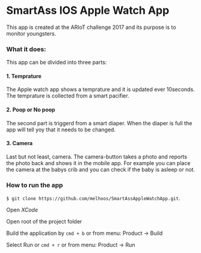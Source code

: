 # SmartAss IOS Apple Watch App 

This app is created at the ARIoT challenge 2017 and its purpose is to monitor youngsters. 

### What it does: 

This app can be divided into three parts:

#### 1. Temprature
The Apple watch app shows a temprature and it is updated ever 10seconds. The temprature is collected from a smart pacifier. 

#### 2. Poop or No poop
The second part is triggerd from a smart diaper. When the diaper is full the app will tell yoy that it needs to be changed. 

#### 3. Camera
Last but not least, camera. The camera-button takes a photo and reports the photo back and shows it in the mobile app. For example you can place the camera at the babys crib and you can check if the baby is asleep or not. 


### How to run the app

``$ git clone https://github.com/melhoos/SmartAssAppleWatchApp.git``.

Open _XCode_

Open root of the project folder 

Build the application by ``cmd + b`` or from menu: Product -> Build

Select Run or ``cmd + r`` or from menu: Product -> Run